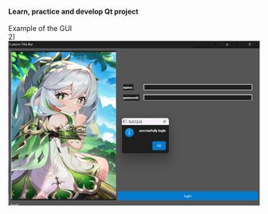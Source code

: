 **Learn, practice and develop Qt project**<br><br>
Example of the GUI<br>
2)<br> ![user: hehe, password: hehe](https://raw.githubusercontent.com/FaithWH14/project_2023/main/QT/2%29%20login_page_custom_titlebar/QT_GUI_RESULT.png)<br><br>

